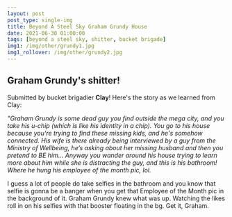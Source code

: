 ```yaml
---
layout: post
post_type: single-img
title: Beyond A Steel Sky Graham Grundy House
date: 2021-06-30 01:00:00
tags: [beyond a steel sky, shitter, bucket brigade]
img1: /img/other/grundy1.jpg
img1_rollover: /img/other/grundy2.jpg
---
```

## Graham Grundy's shitter!

Submitted by bucket brigadier **Clay**! Here's the story as we learned from Clay: 

*"Graham Grundy is some dead guy you find outside the mega city, and you take his u-chip (which is like his identity in a chip). You go to his house because you're trying to find these missing kids, and he's somehow connected. His wife is there already being interviewed by a guy from the Ministry of Wellbeing, he’s asking about her missing husband and then you pretend to BE him... Anyway you wander around his house trying to learn more about him while she is distracting the guy, and this is his bathroom! Where he hung his employee of the month pic, lol.* 

I guess a lot of people do take selfies in the bathroom and you know that selfie is gonna be a banger when you get that Employee of the Month pic in the background of it. Graham Grundy knew what was up. Watching the likes roll in on his selfies with that booster floating in the bg. Get it, Graham. 
